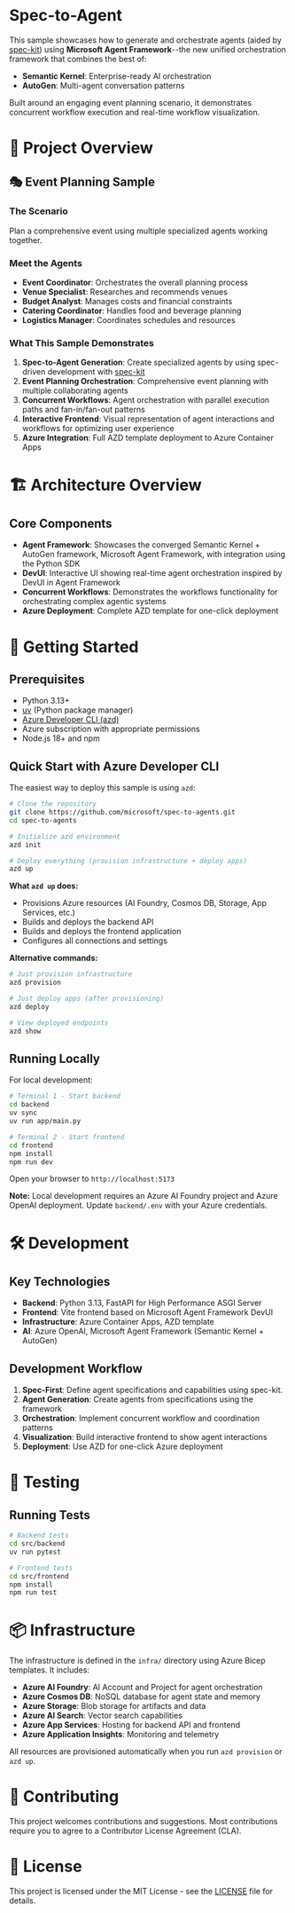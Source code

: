 # Spec-to-Agent

This sample showcases how to generate and orchestrate agents (aided by [spec-kit](https://github.com/github/spec-kit/tree/main)) using **Microsoft Agent Framework**--the new unified orchestration framework that combines the best of:

- **Semantic Kernel**: Enterprise-ready AI orchestration
- **AutoGen**: Multi-agent conversation patterns

Built around an engaging event planning scenario, it demonstrates concurrent workflow execution and real-time workflow visualization.

# 🎯 Project Overview

## 🎭 Event Planning Sample

### The Scenario
Plan a comprehensive event using multiple specialized agents working together.

### Meet the Agents
- **Event Coordinator**: Orchestrates the overall planning process
- **Venue Specialist**: Researches and recommends venues
- **Budget Analyst**: Manages costs and financial constraints
- **Catering Coordinator**: Handles food and beverage planning
- **Logistics Manager**: Coordinates schedules and resources

### What This Sample Demonstrates

1. **Spec-to-Agent Generation**: Create specialized agents by using spec-driven development with [spec-kit](https://github.com/github/spec-kit/tree/main)
2. **Event Planning Orchestration**: Comprehensive event planning with multiple collaborating agents
3. **Concurrent Workflows**: Agent orchestration with parallel execution paths and fan-in/fan-out patterns
4. **Interactive Frontend**: Visual representation of agent interactions and workflows for optimizing user experience
5. **Azure Integration**: Full AZD template deployment to Azure Container Apps

# 🏗️ Architecture Overview

## Core Components
- **Agent Framework**: Showcases the converged Semantic Kernel + AutoGen framework, Microsoft Agent Framework, with integration using the Python SDK
- **DevUI**: Interactive UI showing real-time agent orchestration inspired by DevUI in Agent Framework
- **Concurrent Workflows**: Demonstrates the workflows functionality for orchestrating complex agentic systems
- **Azure Deployment**: Complete AZD template for one-click deployment

# 🚀 Getting Started

## Prerequisites
- Python 3.13+
- [uv](https://docs.astral.sh/uv/) (Python package manager)
- [Azure Developer CLI (azd)](https://learn.microsoft.com/azure/developer/azure-developer-cli/install-azd)
- Azure subscription with appropriate permissions
- Node.js 18+ and npm

## Quick Start with Azure Developer CLI

The easiest way to deploy this sample is using `azd`:

```bash
# Clone the repository
git clone https://github.com/microsoft/spec-to-agents.git
cd spec-to-agents

# Initialize azd environment
azd init

# Deploy everything (provision infrastructure + deploy apps)
azd up
```

**What `azd up` does:**
- Provisions Azure resources (AI Foundry, Cosmos DB, Storage, App Services, etc.)
- Builds and deploys the backend API
- Builds and deploys the frontend application
- Configures all connections and settings

**Alternative commands:**
```bash
# Just provision infrastructure
azd provision

# Just deploy apps (after provisioning)
azd deploy

# View deployed endpoints
azd show
```

## Running Locally

For local development:

```bash
# Terminal 1 - Start backend
cd backend
uv sync
uv run app/main.py

# Terminal 2 - Start frontend
cd frontend
npm install
npm run dev
```

Open your browser to `http://localhost:5173`

**Note:** Local development requires an Azure AI Foundry project and Azure OpenAI deployment. Update `backend/.env` with your Azure credentials.


# 🛠️ Development

## Key Technologies
- **Backend**: Python 3.13, FastAPI for High Performance ASGI Server
- **Frontend**: Vite frontend based on Microsoft Agent Framework DevUI
- **Infrastructure**: Azure Container Apps, AZD template
- **AI**: Azure OpenAI, Microsoft Agent Framework (Semantic Kernel + AutoGen)

## Development Workflow

1. **Spec-First**: Define agent specifications and capabilities using spec-kit.
2. **Agent Generation**: Create agents from specifications using the framework
3. **Orchestration**: Implement concurrent workflow and coordination patterns
4. **Visualization**: Build interactive frontend to show agent interactions
5. **Deployment**: Use AZD for one-click Azure deployment

# 🧪 Testing

## Running Tests

```bash
# Backend tests
cd src/backend
uv run pytest

# Frontend tests
cd src/frontend
npm install
npm run test
```

# 📦 Infrastructure

The infrastructure is defined in the `infra/` directory using Azure Bicep templates. It includes:

- **Azure AI Foundry**: AI Account and Project for agent orchestration
- **Azure Cosmos DB**: NoSQL database for agent state and memory
- **Azure Storage**: Blob storage for artifacts and data
- **Azure AI Search**: Vector search capabilities
- **Azure App Services**: Hosting for backend API and frontend
- **Azure Application Insights**: Monitoring and telemetry

All resources are provisioned automatically when you run `azd provision` or `azd up`.

# 🤝 Contributing

This project welcomes contributions and suggestions. Most contributions require you to agree to a Contributor License Agreement (CLA).

# 📄 License

This project is licensed under the MIT License - see the [LICENSE](LICENSE) file for details.

